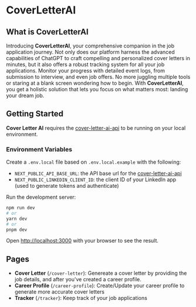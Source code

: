 # CoverLetterAI

## What is CoverLetterAI

Introducing **CoverLetterAI**, your comprehensive companion in the job application journey. Not only does our platform harness the advanced capabilities of ChatGPT to craft compelling and personalized cover letters in minutes, but it also offers a robust tracking system for all your job applications. Monitor your progress with detailed event logs, from submission to interview, and even job offers. No more juggling multiple tools or staring at a blank screen wondering how to begin. With **CoverLetterAI**, you get a holistic solution that lets you focus on what matters most: landing your dream job.

## Getting Started

**Cover Letter AI** requires the [cover-letter-ai-api](https://github.com/jonada182/cover-letter-ai-api) to be running on your local environment.

### Environment Variables

Create a `.env.local` file based on `.env.local.example` with the following:

- `NEXT_PUBLIC_API_BASE_URL`: the API base url for the [cover-letter-ai-api](https://github.com/jonada182/cover-letter-ai-api)
- `NEXT_PUBLIC_LINKEDIN_CLIENT_ID`: the client ID of your LinkedIn app (used to generate tokens and authenticate)

Run the development server:

```bash
npm run dev
# or
yarn dev
# or
pnpm dev
```

Open [http://localhost:3000](http://localhost:3000) with your browser to see the result.

## Pages

- **Cover Letter** (`/cover-letter`): Genereate a cover letter by providing the job details, and after you've created a career profile.
- **Career Profile** (`/career-profile`): Create/Update your career profile to generate more accurate cover letters
- **Tracker** (`/tracker`): Keep track of your job applications
